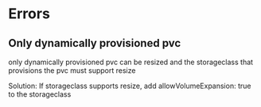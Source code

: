 # Errors

## Only dynamically provisioned pvc

only dynamically provisioned pvc can be resized and the storageclass that provisions the pvc must support resize

Solution: If storageclass supports resize, add allowVolumeExpansion: true to the storageclass
